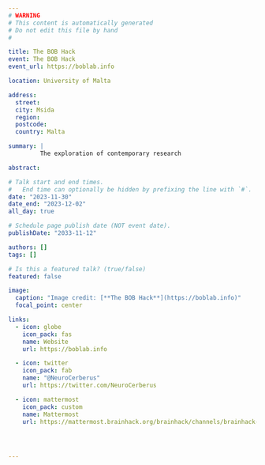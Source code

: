 ```yaml
---
# WARNING
# This content is automatically generated
# Do not edit this file by hand
#

title: The BOB Hack
event: The BOB Hack
event_url: https://boblab.info

location: University of Malta

address:
  street: 
  city: Msida
  region: 
  postcode: 
  country: Malta

summary: |
         The exploration of contemporary research

abstract: 

# Talk start and end times.
#   End time can optionally be hidden by prefixing the line with `#`.
date: "2023-11-30"
date_end: "2023-12-02"
all_day: true

# Schedule page publish date (NOT event date).
publishDate: "2033-11-12"

authors: []
tags: []

# Is this a featured talk? (true/false)
featured: false

image:
  caption: "Image credit: [**The BOB Hack**](https://boblab.info)"
  focal_point: center

links:
  - icon: globe
    icon_pack: fas
    name: Website
    url: https://boblab.info

  - icon: twitter
    icon_pack: fab
    name: "@NeuroCerberus"
    url: https://twitter.com/NeuroCerberus

  - icon: mattermost
    icon_pack: custom
    name: Mattermost
    url: https://mattermost.brainhack.org/brainhack/channels/brainhack-malta




---
```


